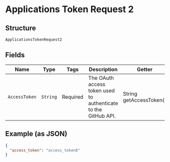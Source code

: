 
# Applications Token Request 2

## Structure

`ApplicationsTokenRequest2`

## Fields

| Name | Type | Tags | Description | Getter | Setter |
|  --- | --- | --- | --- | --- | --- |
| `AccessToken` | `String` | Required | The OAuth access token used to authenticate to the GitHub API. | String getAccessToken() | setAccessToken(String accessToken) |

## Example (as JSON)

```json
{
  "access_token": "access_token8"
}
```

